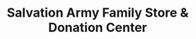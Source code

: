 ---
title: "Salvation Army Family Store & Donation Center"
url: /southfield/salvation-army-family-store-and-donation-center/
shop: charity
---